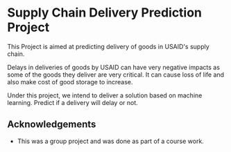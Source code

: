 
# Supply Chain Delivery Prediction Project

This Project is aimed at predicting delivery of goods in  USAID's supply chain.

Delays in deliveries of goods by USAID can have very negative impacts as some of the goods they deliver are very critical. It can cause loss of life and also make cost of good storage to increase. 

Under this project, we intend to deliver a solution based on machine learning. Predict if a delivery will delay or not.





## Acknowledgements

 - This was a group project and was done as part of a course work. 
